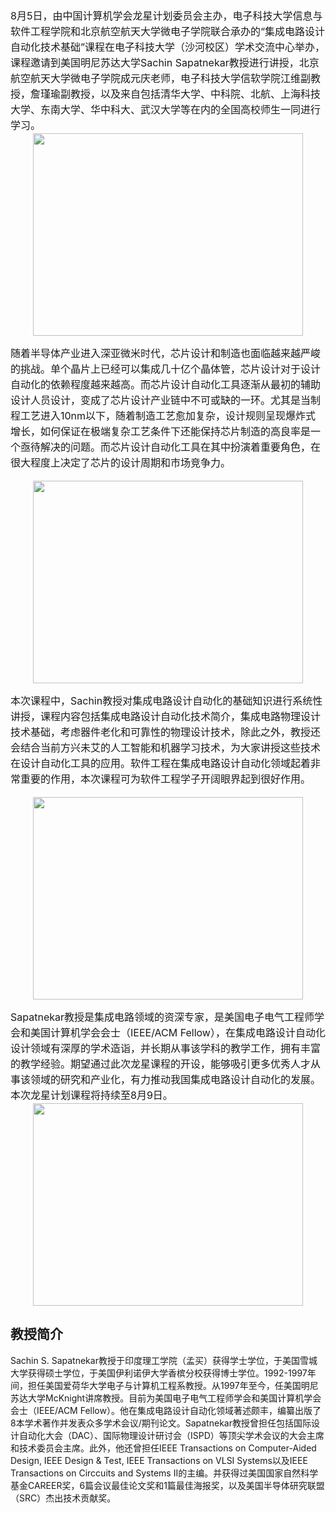 <div style="font-size: 16px;line-height:25px">
8月5日，由中国计算机学会龙星计划委员会主办，电子科技大学信息与软件工程学院和北京航空航天大学微电子学院联合承办的“集成电路设计自动化技术基础”课程在电子科技大学（沙河校区）学术交流中心举办，课程邀请到美国明尼苏达大学Sachin Sapatnekar教授进行讲授，北京航空航天大学微电子学院成元庆老师，电子科技大学信软学院江维副教授，詹瑾瑜副教授，以及来自包括清华大学、中科院、北航、上海科技大学、东南大学、华中科大、武汉大学等在内的全国高校师生一同进行学习。
<center>
<img src="https://s2.ax1x.com/2019/08/07/eI5jgg.png"  style="width:432px;height:324px;" /><p/>
</center>

随着半导体产业进入深亚微米时代，芯片设计和制造也面临越来越严峻的挑战。单个晶片上已经可以集成几十亿个晶体管，芯片设计对于设计自动化的依赖程度越来越高。而芯片设计自动化工具逐渐从最初的辅助设计人员设计，变成了芯片设计产业链中不可或缺的一环。尤其是当制程工艺进入10nm以下，随着制造工艺愈加复杂，设计规则呈现爆炸式增长，如何保证在极端复杂工艺条件下还能保持芯片制造的高良率是一个亟待解决的问题。而芯片设计自动化工具在其中扮演着重要角色，在很大程度上决定了芯片的设计周期和市场竞争力。

<center>
<img src="https://s2.ax1x.com/2019/08/07/eI5q4f.jpg"  style="width:432px;height:324px;" /><p/>
</center>

本次课程中，Sachin教授对集成电路设计自动化的基础知识进行系统性讲授，课程内容包括集成电路设计自动化技术简介，集成电路物理设计技术基础，考虑器件老化和可靠性的物理设计技术，除此之外，教授还会结合当前方兴未艾的人工智能和机器学习技术，为大家讲授这些技术在设计自动化工具的应用。软件工程在集成电路设计自动化领域起着非常重要的作用，本次课程可为软件工程学子开阔眼界起到很好作用。
<center>
<img src="https://s2.ax1x.com/2019/08/07/eIIpbn.png"  style="width:432px;height:324px;" /><p/>
</center>
Sapatnekar教授是集成电路领域的资深专家，是美国电子电气工程师学会和美国计算机学会会士（IEEE/ACM Fellow），在集成电路设计自动化设计领域有深厚的学术造诣，并长期从事该学科的教学工作，拥有丰富的教学经验。期望通过此次龙星课程的开设，能够吸引更多优秀人才从事该领域的研究和产业化，有力推动我国集成电路设计自动化的发展。本次龙星计划课程将持续至8月9日。
<center>
<img src="https://s2.ax1x.com/2019/08/07/eI5vvQ.png"  style="width:432px;height:324px;" /><p/>
</center>
</div>

## 教授简介
Sachin S. Sapatnekar教授于印度理工学院（孟买）获得学士学位，于美国雪城大学获得硕士学位，于美国伊利诺伊大学香槟分校获得博士学位。1992-1997年间，担任美国爱荷华大学电子与计算机工程系教授。从1997年至今，任美国明尼苏达大学McKnight讲席教授。目前为美国电子电气工程师学会和美国计算机学会会士（IEEE/ACM Fellow）。他在集成电路设计自动化领域著述颇丰，编纂出版了8本学术著作并发表众多学术会议/期刊论文。Sapatnekar教授曾担任包括国际设计自动化大会（DAC）、国际物理设计研讨会（ISPD）等顶尖学术会议的大会主席和技术委员会主席。此外，他还曾担任IEEE Transactions on Computer-Aided Design, IEEE Design & Test, IEEE Transactions on VLSI Systems以及IEEE Transactions on Circcuits and Systems II的主编。并获得过美国国家自然科学基金CAREER奖，6篇会议最佳论文奖和1篇最佳海报奖，以及美国半导体研究联盟（SRC）杰出技术贡献奖。
